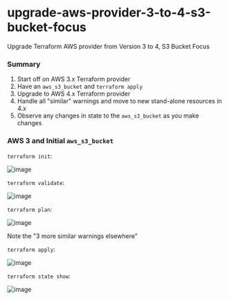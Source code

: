 # upgrade-aws-provider-3-to-4-s3-bucket-focus
Upgrade Terraform AWS provider from Version 3 to 4, S3 Bucket Focus

### Summary

1. Start off on AWS 3.x Terraform provider
2. Have an `aws_s3_bucket` and `terraform apply`
3. Upgrade to AWS 4.x Terraform provider
4. Handle all "similar" warnings and move to new stand-alone resources in 4.x
5. Observe any changes in state to the `aws_s3_bucket` as you make changes

### AWS 3 and Initial `aws_s3_bucket`

`terraform init`:

![image](https://user-images.githubusercontent.com/17362519/198348905-42d6f82d-852a-4ce8-ab3a-03c712be23b9.png)

`terraform validate`:

![image](https://user-images.githubusercontent.com/17362519/198349050-f0170a7e-d0ff-4f88-8b6b-7b6389efc27b.png)

`terraform plan`:

![image](https://user-images.githubusercontent.com/17362519/198349186-b8f45624-fdc0-4636-99be-4d82b497e231.png)

Note the "3 more similar warnings elsewhere"

`terraform apply`:

![image](https://user-images.githubusercontent.com/17362519/198349623-88f30900-5c50-4969-bc5e-945e4bbe13dc.png)

`terraform state show`:

![image](https://user-images.githubusercontent.com/17362519/198349747-8c4ccfb8-6adb-4538-9c96-0f5872b4f0c8.png)
